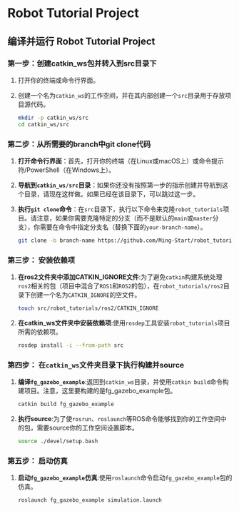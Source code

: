 # Robot Tutorial Project  
  
## 编译并运行 Robot Tutorial Project  
  
### 第一步：创建catkin_ws包并转入到src目录下  
  
1. 打开你的终端或命令行界面。  
2. 创建一个名为`catkin_ws`的工作空间，并在其内部创建一个`src`目录用于存放项目源代码。  
  
   ```bash  
   mkdir -p catkin_ws/src  
   cd catkin_ws/src

### 第二步：从所需要的branch中git clone代码  
  
1. **打开命令行界面**：首先，打开你的终端（在Linux或macOS上）或命令提示符/PowerShell（在Windows上）。  
  
2. **导航到`catkin_ws/src`目录**：如果你还没有按照第一步的指示创建并导航到这个目录，请现在这样做。如果已经在该目录下，可以跳过这一步。  
  
3. **执行`git clone`命令**：在`src`目录下，执行以下命令来克隆`robot_tutorials`项目。请注意，如果你需要克隆特定的分支（而不是默认的`main`或`master`分支），你需要在命令中指定分支名（替换下面的`your-branch-name`）。  
  
   ```bash  
   git clone -b branch-name https://github.com/Ming-Start/robot_tutorials.git

### 第三步： 安装依赖项

1. **在ros2文件夹中添加CATKIN_IGNORE文件**:为了避免`catkin`构建系统处理`ros2`相关的包（项目中混合了`ROS1`和`ROS2`的包），在`robot_tutorials/ros2`目录下创建一个名为`CATKIN_IGNORE`的空文件。

   ```bash
   touch src/robot_tutorials/ros2/CATKIN_IGNORE

2. **在catkin_ws文件夹中安装依赖项**:使用`rosdep`工具安装`robot_tutorials`项目所需的依赖项。

   ```bash
   rosdep install -i --from-path src

### 第四步： 在`catkin_ws`文件夹目录下执行构建并source

1. **编译`fg_gazebo_example`**:返回到`catkin_ws`目录，并使用`catkin build`命令构建项目。注意，这里要构建的是fg_gazebo_example包。

   ```bash
   catkin build fg_gazebo_example

2. **执行source**:为了使`rosrun`、`roslaunch`等ROS命令能够找到你的工作空间中的包，需要source你的工作空间设置脚本。

   ```bash
   source ./devel/setup.bash

### 第五步： 启动仿真

1. **启动`fg_gazebo_example`仿真**:使用`roslaunch`命令启动`fg_gazebo_example`包的仿真。

   ```bash
   roslaunch fg_gazebo_example simulation.launch
